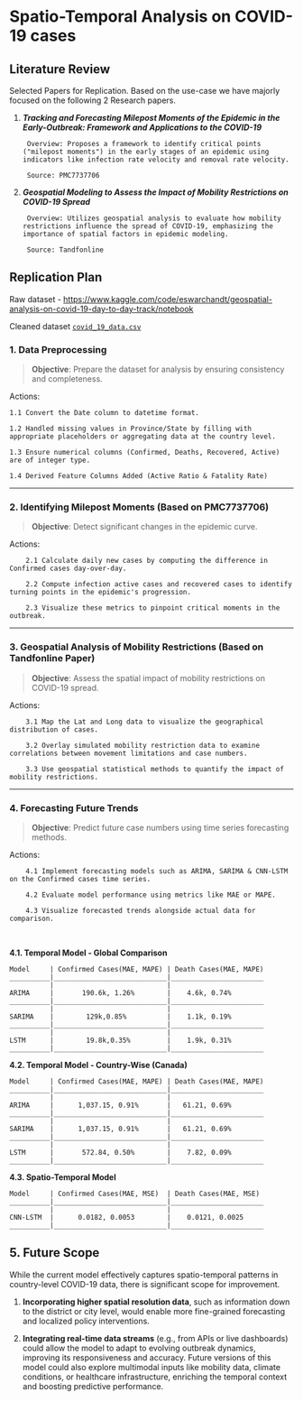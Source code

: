 # Spatio-Temporal Analysis on COVID-19 cases

## Literature Review
Selected Papers for Replication.
Based on the use-case we have majorly focused on the following 2 Research papers.

1. ***Tracking and Forecasting Milepost Moments of the Epidemic in the Early-Outbreak: Framework and Applications to the COVID-19***


        Overview: Proposes a framework to identify critical points ("milepost moments") in the early stages of an epidemic using indicators like infection rate velocity and removal rate velocity.

        Source: PMC7737706

2. ***Geospatial Modeling to Assess the Impact of Mobility Restrictions on COVID-19 Spread***


        Overview: Utilizes geospatial analysis to evaluate how mobility restrictions influence the spread of COVID-19, emphasizing the importance of spatial factors in epidemic modeling.

        Source: Tandfonline


## Replication Plan

Raw dataset - https://www.kaggle.com/code/eswarchandt/geospatial-analysis-on-covid-19-day-to-day-track/notebook

Cleaned dataset  [```covid_19_data.csv```](/covid_19_data.csv)

### 1. Data Preprocessing

> **Objective**: Prepare the dataset for analysis by ensuring consistency and completeness.

Actions:

    1.1 Convert the Date column to datetime format.

    1.2 Handled missing values in Province/State by filling with appropriate placeholders or aggregating data at the country level.

    1.3 Ensure numerical columns (Confirmed, Deaths, Recovered, Active) are of integer type.

    1.4 Derived Feature Columns Added (Active Ratio & Fatality Rate)

---

### 2. Identifying Milepost Moments (Based on PMC7737706)

> **Objective**: Detect significant changes in the epidemic curve.

Actions:

        2.1 Calculate daily new cases by computing the difference in Confirmed cases day-over-day.

        2.2 Compute infection active cases and recovered cases to identify turning points in the epidemic's progression.

        2.3 Visualize these metrics to pinpoint critical moments in the outbreak.

---

### 3. Geospatial Analysis of Mobility Restrictions (Based on Tandfonline Paper)

> **Objective**: Assess the spatial impact of mobility restrictions on COVID-19 spread.

Actions:

        3.1 Map the Lat and Long data to visualize the geographical distribution of cases.

        3.2 Overlay simulated mobility restriction data to examine correlations between movement limitations and case numbers.

        3.3 Use geospatial statistical methods to quantify the impact of mobility restrictions.
        
---

### 4. Forecasting Future Trends

> **Objective**: Predict future case numbers using time series forecasting methods.

Actions:

        4.1 Implement forecasting models such as ARIMA, SARIMA & CNN-LSTM on the Confirmed cases time series.

        4.2 Evaluate model performance using metrics like MAE or MAPE.

        4.3 Visualize forecasted trends alongside actual data for comparison.

<br>

**4.1. Temporal Model - Global Comparison**
```
Model     | Confirmed Cases(MAE, MAPE) | Death Cases(MAE, MAPE)
__________|____________________________|_______________________
          |                            |                  
ARIMA	  |       190.6k, 1.26%        |    4.6k, 0.74%
__________|____________________________|_______________________
          |                            |                    
SARIMA	  |        129k,0.85%          |    1.1k, 0.19%
__________|____________________________|_______________________
          |                            |         
LSTM	  |        19.8k,0.35%         |    1.9k, 0.31%
__________|____________________________|_______________________
```

**4.2. Temporal Model - Country-Wise (Canada)**
```
Model     | Confirmed Cases(MAE, MAPE) | Death Cases(MAE, MAPE)
__________|____________________________|_______________________
          |                            |                  
ARIMA	  |      1,037.15, 0.91%       |   61.21, 0.69%
__________|____________________________|_______________________
          |                            |
SARIMA	  |      1,037.15, 0.91%       |   61.21, 0.69%
__________|____________________________|_______________________
          |                            |                     
LSTM	  |       572.84, 0.50%        |    7.82, 0.09%
__________|____________________________|_______________________
```

**4.3. Spatio-Temporal Model**
```
Model     | Confirmed Cases(MAE, MSE)  | Death Cases(MAE, MSE)
__________|____________________________|_______________________
          |                            |                   
CNN-LSTM  |      0.0182, 0.0053        |    0.0121, 0.0025
__________|____________________________|_______________________
```






## 5. Future Scope

While the current model effectively captures spatio-temporal patterns in country-level COVID-19 data, there is significant scope for improvement. 

1. **Incorporating higher spatial resolution data**, such as information down to the district or city level, would enable more fine-grained forecasting and localized policy interventions.

2. **Integrating real-time data streams** (e.g., from APIs or live dashboards) could allow the model to adapt to evolving outbreak dynamics, improving its responsiveness and accuracy. Future versions of this model could also explore multimodal inputs like mobility data, climate conditions, or healthcare infrastructure, enriching the temporal context and boosting predictive performance.
















